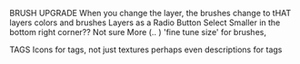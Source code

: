 BRUSH UPGRADE
  When you change the layer, the brushes change to tHAT layers colors and brushes
  Layers as a Radio Button Select
  Smaller in the bottom right corner?? Not sure
  More (.. ) 'fine tune size' for brushes,

TAGS
  Icons for tags, not just textures
  perhaps even descriptions for tags
